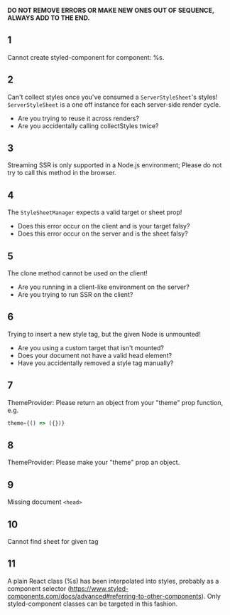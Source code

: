 **DO NOT REMOVE ERRORS OR MAKE NEW ONES OUT OF SEQUENCE, ALWAYS ADD TO THE END.**

## 1

Cannot create styled-component for component: %s.

## 2

Can't collect styles once you've consumed a `ServerStyleSheet`'s styles! `ServerStyleSheet` is a one off instance for each server-side render cycle.

* Are you trying to reuse it across renders?
* Are you accidentally calling collectStyles twice?

## 3

Streaming SSR is only supported in a Node.js environment; Please do not try to call this method in the browser.

## 4

The `StyleSheetManager` expects a valid target or sheet prop!

* Does this error occur on the client and is your target falsy?
* Does this error occur on the server and is the sheet falsy?

## 5

The clone method cannot be used on the client!

* Are you running in a client-like environment on the server?
* Are you trying to run SSR on the client?

## 6

Trying to insert a new style tag, but the given Node is unmounted!

* Are you using a custom target that isn't mounted?
* Does your document not have a valid head element?
* Have you accidentally removed a style tag manually?

## 7

ThemeProvider: Please return an object from your "theme" prop function, e.g.

```js
theme={() => ({})}
```

## 8

ThemeProvider: Please make your "theme" prop an object.

## 9

Missing document `<head>`

## 10

Cannot find sheet for given tag

## 11

A plain React class (%s) has been interpolated into styles, probably as a component selector (https://www.styled-components.com/docs/advanced#referring-to-other-components). Only styled-component classes can be targeted in this fashion.
